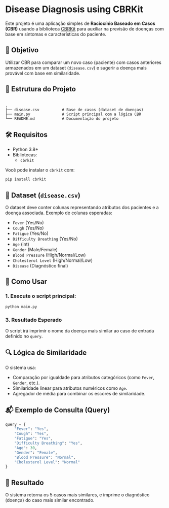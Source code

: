 # Disease Diagnosis using CBRKit

Este projeto é uma aplicação simples de **Raciocínio Baseado em Casos (CBR)** usando a biblioteca [CBRKit](https://pypi.org/project/cbrkit/) para auxiliar na previsão de doenças com base em sintomas e características do paciente.

## 🧠 Objetivo

Utilizar CBR para comparar um novo caso (paciente) com casos anteriores armazenados em um dataset (`disease.csv`) e sugerir a doença mais provável com base em similaridade.

## 📁 Estrutura do Projeto

```

.
├── disease.csv          # Base de casos (dataset de doenças)
├── main.py              # Script principal com a lógica CBR
└── README.md            # Documentação do projeto

````

## 🛠️ Requisitos

- Python 3.8+
- Bibliotecas:
  - `cbrkit`

Você pode instalar o `cbrkit` com:

```bash
pip install cbrkit
````

## 📝 Dataset (`disease.csv`)

O dataset deve conter colunas representando atributos dos pacientes e a doença associada. Exemplo de colunas esperadas:

* `Fever` (Yes/No)
* `Cough` (Yes/No)
* `Fatigue` (Yes/No)
* `Difficulty Breathing` (Yes/No)
* `Age` (int)
* `Gender` (Male/Female)
* `Blood Pressure` (High/Normal/Low)
* `Cholesterol Level` (High/Normal/Low)
* `Disease` (Diagnóstico final)

## 🚀 Como Usar

### 1. Execute o script principal:

```bash
python main.py
```

### 3. Resultado Esperado

O script irá imprimir o nome da doença mais similar ao caso de entrada definido no `query`.

## 🔍 Lógica de Similaridade

O sistema usa:

* Comparação por igualdade para atributos categóricos (como `Fever`, `Gender`, etc.).
* Similaridade linear para atributos numéricos como `Age`.
* Agregador de média para combinar os escores de similaridade.

## 📬 Exemplo de Consulta (Query)

```python
query = {
    "Fever": "Yes",
    "Cough": "Yes",
    "Fatigue": "Yes",
    "Difficulty Breathing": "Yes",
    "Age": 30,
    "Gender": "Female",
    "Blood Pressure": "Normal",
    "Cholesterol Level": "Normal"
}
```

## 🧪 Resultado

O sistema retorna os 5 casos mais similares, e imprime o diagnóstico (doença) do caso mais similar encontrado.
